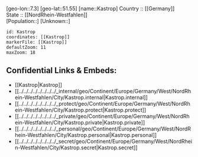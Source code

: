 ﻿---
location: [51.55,7.3] 
mapzoom: [7,12] 
mapmarker: city 
type: City
tags:
- geo/City


SpocWebEntityId: 31343
isDeleted: false
confidential: public

---
[geo-lon::7.3] 
[geo-lat::51.55] 
[name::Kastrop] 
Country :: [[Germany]]  
State :: [[NordRhein-Westfahlen]]  
[Population::] 
[Unknown::] 


```leaflet
id: Kastrop
coordinates: [[Kastrop]] 
markerFile: [[Kastrop]] 
defaultZoom: 11 
maxZoom: 18
```


## Confidential Links & Embeds: 
- [[Kastrop|Kastrop]]  
- [[../../../../../../../../_internal/geo/Continent/Europe/Germany/West/NordRhein-Westfahlen/City/Kastrop.internal|Kastrop.internal]] 
- [[../../../../../../../../_protect/geo/Continent/Europe/Germany/West/NordRhein-Westfahlen/City/Kastrop.protect|Kastrop.protect]] 
- [[../../../../../../../../_private/geo/Continent/Europe/Germany/West/NordRhein-Westfahlen/City/Kastrop.private|Kastrop.private]] 
- [[../../../../../../../../_personal/geo/Continent/Europe/Germany/West/NordRhein-Westfahlen/City/Kastrop.personal|Kastrop.personal]] 
- [[../../../../../../../../_secret/geo/Continent/Europe/Germany/West/NordRhein-Westfahlen/City/Kastrop.secret|Kastrop.secret]] 
